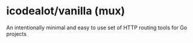 # icodealot/vanilla (mux)
An intentionally minimal and easy to use set of HTTP routing tools for Go projects
